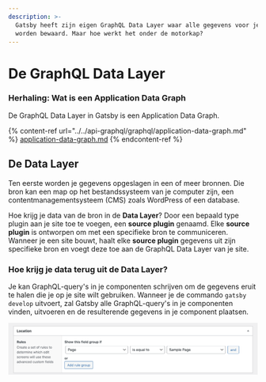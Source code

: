 ```yaml
---
description: >-
  Gatsby heeft zijn eigen GraphQL Data Layer waar alle gegevens voor je site
  worden bewaard. Maar hoe werkt het onder de motorkap?
---
```


# De GraphQL Data Layer

### Herhaling: Wat is een Application Data Graph

De GraphQL Data Layer in Gatsby is een Application Data Graph.

{% content-ref url="../../api-graphql/graphql/application-data-graph.md" %}
[application-data-graph.md](../../api-graphql/graphql/application-data-graph.md)
{% endcontent-ref %}

## De Data Layer

Ten eerste worden je gegevens opgeslagen in een of meer bronnen. Die bron kan een map op het bestandssysteem van je computer zijn, een contentmanagementsysteem (CMS) zoals WordPress of een database.

Hoe krijg je data van de bron in de **Data Layer**? Door een bepaald type plugin aan je site toe te voegen, een **source plugin** genaamd. Elke **source plugin** is ontworpen om met een specifieke bron te communiceren. Wanneer je een site bouwt, haalt elke **source plugin** gegevens uit zijn specifieke bron en voegt deze toe aan de GraphQL Data Layer van je site.

### Hoe krijg je data terug uit de Data Layer?

Je kan GraphQL-query's in je componenten schrijven om de gegevens eruit te halen die je op je site wilt gebruiken. Wanneer je de commando `gatsby develop` uitvoert, zal Gatsby alle GraphQL-query's in je componenten vinden, uitvoeren en de resulterende gegevens in je component plaatsen.

![](<../../.gitbook/assets/image (42).png>)
